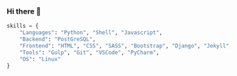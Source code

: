 ### Hi there 👋

<!--
**williamcanin/williamcanin** is a ✨ _special_ ✨ repository because its `README.md` (this file) appears on your GitHub profile.

Here are some ideas to get you started:

- 🔭 I’m currently working on ...
- 🌱 I’m currently learning ...
- 👯 I’m looking to collaborate on ...
- 🤔 I’m looking for help with ...
- 💬 Ask me about ...
- 📫 How to reach me: ...
- 😄 Pronouns: ...
- ⚡ Fun fact: ...
-->


```python
skills = {
    "Languages": "Python", "Shell", "Javascript",
    "Backend": "PostGreSQL",
    "Frontend": "HTML", "CSS", "SASS", "Bootstrap", "Django", "Jekyll",
    "Tools": "Gulp", "Git", "VSCode", "PyCharm",
    "OS": "Linux"
}
```

